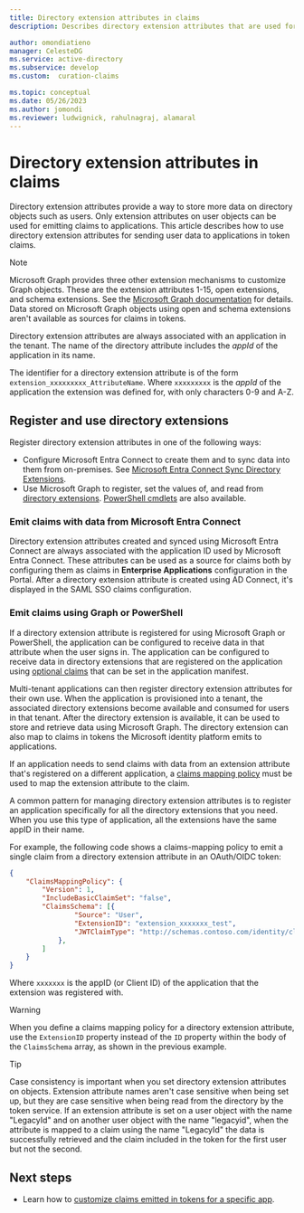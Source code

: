 ```yaml
---
title: Directory extension attributes in claims
description: Describes directory extension attributes that are used for sending user data to applications in token claims.

author: omondiatieno
manager: CelesteDG
ms.service: active-directory
ms.subservice: develop
ms.custom:  curation-claims

ms.topic: conceptual
ms.date: 05/26/2023
ms.author: jomondi
ms.reviewer: ludwignick, rahulnagraj, alamaral
---
```

# Directory extension attributes in claims

Directory extension attributes provide a way to store more data on directory objects such as users. Only extension attributes on user objects can be used for emitting claims to applications. This article describes how to use directory extension attributes for sending user data to applications in token claims.

> [!NOTE]
> Microsoft Graph provides three other extension mechanisms to customize Graph objects. These are the extension attributes 1-15, open extensions, and schema extensions. See the [Microsoft Graph documentation](/graph/extensibility-overview) for details. Data stored on Microsoft Graph objects using open and schema extensions aren't available as sources for claims in tokens.

Directory extension attributes are always associated with an application in the tenant. The name of the directory attribute includes the *appId* of the application in its name.

The identifier for a directory extension attribute is of the form `extension_xxxxxxxxx_AttributeName`.  Where `xxxxxxxxx` is the *appId* of the application the extension was defined for, with only characters 0-9 and A-Z.

## Register and use directory extensions

Register directory extension attributes in one of the following ways:

- Configure Microsoft Entra Connect to create them and to sync data into them from on-premises. See [Microsoft Entra Connect Sync Directory Extensions](~/identity/hybrid/connect/how-to-connect-sync-feature-directory-extensions.md).
- Use Microsoft Graph to register, set the values of, and read from [directory extensions](/graph/extensibility-overview#directory-azure-ad-extensions). [PowerShell cmdlets](/powershell/azure/active-directory/using-extension-attributes-sample) are also available.

<a name='emit-claims-with-data-from-azure-ad-connect'></a>

### Emit claims with data from Microsoft Entra Connect

Directory extension attributes created and synced using Microsoft Entra Connect are always associated with the application ID used by Microsoft Entra Connect. These attributes can be used as a source for claims both by configuring them as claims in **Enterprise Applications** configuration in the Portal. After a directory extension attribute is created using AD Connect, it's displayed in the SAML SSO claims configuration.

### Emit claims using Graph or PowerShell

If a directory extension attribute is registered for using Microsoft Graph or PowerShell, the application can be configured to receive data in that attribute when the user signs in. The application can be configured to receive data in directory extensions that are registered on the application using [optional claims](optional-claims.md) that can be set in the application manifest. 

Multi-tenant applications can then register directory extension attributes for their own use. When the application is provisioned into a tenant, the associated directory extensions become available and consumed for users in that tenant. After the directory extension is available, it can be used to store and retrieve data using Microsoft Graph. The directory extension can also map to claims in tokens the Microsoft identity platform emits to applications.

If an application needs to send claims with data from an extension attribute that's registered on a different application, a [claims mapping policy](./saml-claims-customization.md) must be used to map the extension attribute to the claim. 

A common pattern for managing directory extension attributes is to register an application specifically for all the directory extensions that you need. When you use this type of application, all the extensions have the same appID in their name.

For example, the following code shows a claims-mapping policy to emit a single claim from a directory extension attribute in an OAuth/OIDC token:

```json
{
    "ClaimsMappingPolicy": {
        "Version": 1,
        "IncludeBasicClaimSet": "false",
        "ClaimsSchema": [{
                "Source": "User",
                "ExtensionID": "extension_xxxxxxx_test",
                "JWTClaimType": "http://schemas.contoso.com/identity/claims/exampleclaim"
            },
        ]
    }
}
```

Where `xxxxxxx` is the appID (or Client ID) of the application that the extension was registered with.

> [!WARNING]
> When you define a claims mapping policy for a directory extension attribute, use the `ExtensionID` property instead of the `ID` property within the body of the `ClaimsSchema` array, as shown in the previous example.

> [!TIP]
> Case consistency is important when you set directory extension attributes on objects. Extension attribute names aren't case sensitive when being set up, but they are case sensitive when being read from the directory by the token service. If an extension attribute is set on a user object with the name "LegacyId" and on another user object with the name "legacyid", when the attribute is mapped to a claim using the name "LegacyId" the data is successfully retrieved and the claim included in the token for the first user but not the second.

## Next steps
- Learn how to [customize claims emitted in tokens for a specific app](./saml-claims-customization.md).
